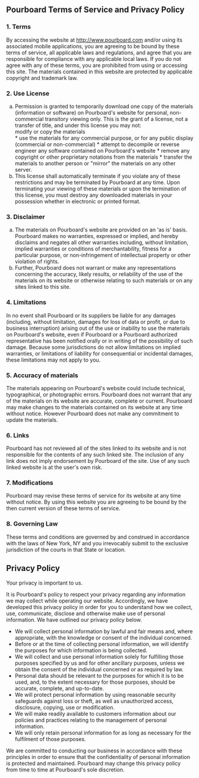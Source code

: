 <h2>Pourboard Terms of Service and Privacy Policy</h2>

<h3>1. Terms</h3>

  <p>By accessing the website at <a href="http://www.pourboard.com">http://www.pourboard.com</a> and/or using its associated mobile applications, you are agreeing to be bound by these terms of service, all applicable laws and regulations, and agree that you are responsible for compliance with any applicable local laws. If you do not agree with any of these terms, you are prohibited from using or accessing this site. The materials contained in this website are protected by applicable copyright and trademark law.</p>

<h3>2. Use License</h3>

  <ol type="a">
    <li>
      Permission is granted to temporarily download one copy of the materials (information or software) on Pourboard's website for personal, non-commercial transitory viewing only. This is the grant of a license, not a transfer of title, and under this license you may not:
        <br/> modify or copy the materials <br/>
        * use the materials for any commercial purpose, or for any public display (commercial or non-commercial) 
        * attempt to decompile or reverse engineer any software contained on Pourboard's website
        * remove any copyright or other proprietary notations from the materials
        * transfer the materials to another person or "mirror" the materials on any other server.
    </li>
    <li>This license shall automatically terminate if you violate any of these restrictions and may be terminated by Pourboard at any time. Upon terminating your viewing of these materials or upon the termination of this license, you must destroy any downloaded materials in your possession whether in electronic or printed format.</li>
  </ol>

<h3>3. Disclaimer</h3>
    <ol type="a">
    <li>The materials on Pourboard's website are provided on an 'as is' basis. Pourboard makes no warranties, expressed or implied, and hereby disclaims and negates all other warranties including, without limitation, implied warranties or conditions of merchantability, fitness for a particular purpose, or non-infringement of intellectual property or other violation of rights.</li>
    <li>Further, Pourboard does not warrant or make any representations concerning the accuracy, likely results, or reliability of the use of the materials on its website or otherwise relating to such materials or on any sites linked to this site.</li>
  </ol>

<h3>4. Limitations</h3>

  <p>In no event shall Pourboard or its suppliers be liable for any damages (including, without limitation, damages for loss of data or profit, or due to business interruption) arising out of the use or inability to use the materials on Pourboard's website, even if Pourboard or a Pourboard authorized representative has been notified orally or in writing of the possibility of such damage. Because some jurisdictions do not allow limitations on implied warranties, or limitations of liability for consequential or incidental damages, these limitations may not apply to you.</p>

<h3>5. Accuracy of materials</h3>

  <p>The materials appearing on Pourboard's website could include technical, typographical, or photographic errors. Pourboard does not warrant that any of the materials on its website are accurate, complete or current. Pourboard may make changes to the materials contained on its website at any time without notice. However Pourboard does not make any commitment to update the materials.</p>

<h3>6. Links</h3>

  <p>Pourboard has not reviewed all of the sites linked to its website and is not responsible for the contents of any such linked site. The inclusion of any link does not imply endorsement by Pourboard of the site. Use of any such linked website is at the user's own risk.</p>

<h3>7. Modifications</h3>

  <p>Pourboard may revise these terms of service for its website at any time without notice. By using this website you are agreeing to be bound by the then current version of these terms of service.</p>

<h3>8. Governing Law</h3>

  <p>These terms and conditions are governed by and construed in accordance with the laws of New York, NY and you irrevocably submit to the exclusive jurisdiction of the courts in that State or location.</p>

<h2>Privacy Policy</h2>

  <p>Your privacy is important to us.</p>

  <p>It is Pourboard's policy to respect your privacy regarding any information we may collect while operating our website. Accordingly, we have developed this privacy policy in order for you to understand how we collect, use, communicate, disclose and otherwise make use of personal information. We have outlined our privacy policy below.</p>

  <ul>
    <li>We will collect personal information by lawful and fair means and, where appropriate, with the knowledge or consent of the individual concerned.</li>
    <li>Before or at the time of collecting personal information, we will identify the purposes for which information is being collected.</li>
    <li>We will collect and use personal information solely for fulfilling those purposes specified by us and for other ancillary purposes, unless we obtain the consent of the individual concerned or as required by law.</li>
    <li>Personal data should be relevant to the purposes for which it is to be used, and, to the extent necessary for those purposes, should be accurate, complete, and up-to-date.</li>
    <li>We will protect personal information by using reasonable security safeguards against loss or theft, as well as unauthorized access, disclosure, copying, use or modification.</li>
    <li>We will make readily available to customers information about our policies and practices relating to the management of personal information.</li>
    <li>We will only retain personal information for as long as necessary for the fulfilment of those purposes.</li>
  </ul>

  <p>We are committed to conducting our business in accordance with these principles in order to ensure that the confidentiality of personal information is protected and maintained. Pourboard may change this privacy policy from time to time at Pourboard's sole discretion.</p>
